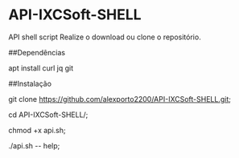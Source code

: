 # API-IXCSoft-SHELL
API shell script
Realize o download ou clone o repositório.

##Dependências 

apt install curl jq git
  
##Instalação

git clone https://github.com/alexporto2200/API-IXCSoft-SHELL.git;

cd API-IXCSoft-SHELL/;

chmod +x api.sh;

./api.sh -- help; 
